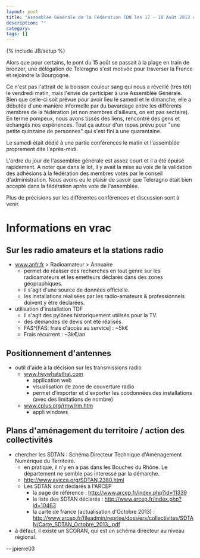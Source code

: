 ```yaml
---
layout: post
title: "Assemblée Générale de la Fédération FDN les 17 - 18 Août 2013 chez Pclight89"
description: ""
category: 
tags: []
---
```

{% include JB/setup %}

Alors que pour certains, le pont du 15 août se passait à la plage en train de bronzer, une délégation de Teleragno s'est motivée pour traverser la France et rejoindre la Bourgogne.

Ce n'est pas l'attrait de la boisson couleur sang qui nous a réveillé (très tôt) le vendredi matin, mais l'envie de participer à une Assemblée Générale.
Bien que celle-ci soit prévue pour avoir lieu le samedi et le dimanche, elle a débutée d'une manière informelle par du bavardage entre les différents membres de la fédération (et non membres d'ailleurs, on est pas sectaire).
En terme pompeux, nous avons tissés des liens, rencontré des gens et échangés nos expériences.
Tout ça autour d'un repas prévu pour "une petite quinzaine de personnes" qui s'est fini à une quarantaine.

Le samedi était dédié à une partie conférences le matin et l'assemblée proprement dite l'après-midi.
 
L'ordre du jour de l'assemblée générale est assez court et il a été épuisé rapidement.
A noter que dans le lot, il y avait la mise au voix de la validation des adhésions à la fédération des membres votés par le conseil d'administration.
Nous avons eu le plaisir de savoir que Teleragno était bien accepté dans la fédération après vote de l'assemblée.

Plus de précisions sur les différentes conférences et discussion sont à venir.

# Informations en vrac

## Sur les radio amateurs et la stations radio

* www.anfr.fr > Radioamateur > Annuaire
	* permet de réaliser des recherches en tout genre sur les radioamateurs et les emetteurs déclarés dans des zones géopraphiques.
	* il s'agit d'une source de données officielle.
	* les installations réalisées par les radio-amateurs & professionnels doivent y être déclarées. 
* utilisation d'installation TDF
	* il s'agit des pylônes historiquement utilisés pour la TV.
	* des demandes de devis ont été réalisés
	* FAS^[FAS: frais d'accès au service] : ~5k€
	* Frais récurrent : ~3k€/an

## Positionnement d'antennes

* outil d'aide à la décision sur les transmissions radio
	* www.heywhatsthat.com
		* application web
		* visualisation de zone de couverture radio
		* permet d'importer et d'exporter les coodonnées des installations (avec des limitations de nombre)
	* www.cplus.org/rmw/rm.htm
		* appli windows

## Plans d'aménagement du territoire / action des collectivités

* chercher les SDTAN : Schéma Directeur Technique d'Aménagement Numérique du Territoire.
	* en pratique, il n'y en a pas dans les Bouches du Rhône. Le département ne semble pas interessé par la démarche.
	* http://www.avicca.org/SDTAN,2380.html
	* Les SDTAN sont déclarés à l'ARCEP
		* la page de référence : http://www.arcep.fr/index.php?id=11339
		* la liste des SDTAN déclarés : http://www.arcep.fr/index.php?id=10463
		* la carte de france (actualisation d'Octobre 2013) : http://www.arcep.fr/fileadmin/reprise/dossiers/collectivites/SDTAN/Carte_SDTAN_Octobre_2013_.pdf
* à défaut, il existe un SCORAN, qui est un schéma directeur au niveau régional.


-- 
jpierre03
